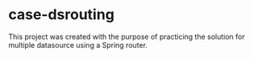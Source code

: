 # case-dsrouting
This project was created with the purpose of practicing the solution for multiple datasource using a Spring router.
